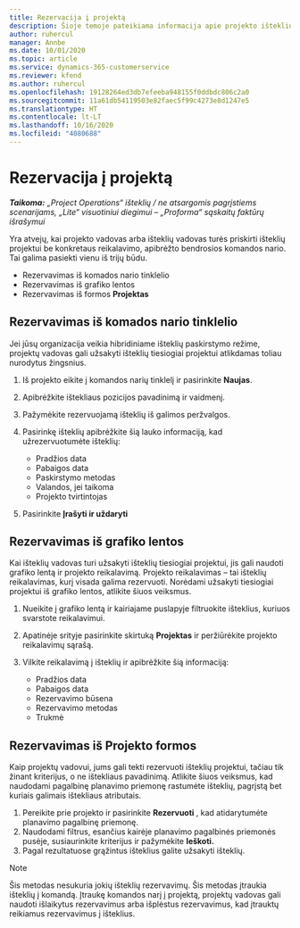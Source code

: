 ```yaml
---
title: Rezervacija į projektą
description: Šioje temoje pateikiama informacija apie projekto išteklių rezervavimą.
author: ruhercul
manager: Annbe
ms.date: 10/01/2020
ms.topic: article
ms.service: dynamics-365-customerservice
ms.reviewer: kfend
ms.author: ruhercul
ms.openlocfilehash: 19128264ed3db7efeeba948155f0ddbdc806c2a0
ms.sourcegitcommit: 11a61db54119503e82faec5f99c4273e8d1247e5
ms.translationtype: HT
ms.contentlocale: lt-LT
ms.lasthandoff: 10/16/2020
ms.locfileid: "4080688"
---
```

# <a name="book-to-a-project"></a>Rezervacija į projektą

_**Taikoma:** „Project Operations“ išteklių / ne atsargomis pagrįstiems scenarijams, „Lite“ visuotiniui diegimui – „Proforma“ sąskaitų faktūrų išrašymui_

Yra atvejų, kai projekto vadovas arba išteklių vadovas turės priskirti išteklių projektui be konkretaus reikalavimo, apibrėžto bendrosios komandos nario. Tai galima pasiekti vienu iš trijų būdu.

- Rezervavimas iš komados nario tinklelio
- Rezervavimas iš grafiko lentos
- Rezervavimas iš formos **Projektas**

## <a name="book-from-the-team-member-grid"></a>Rezervavimas iš komados nario tinklelio

Jei jūsų organizacija veikia hibridiniame išteklių paskirstymo režime, projektų vadovas gali užsakyti išteklių tiesiogiai projektui atlikdamas toliau nurodytus žingsnius.

1. Iš projekto eikite į komandos narių tinklelį ir pasirinkite **Naujas**.
2. Apibrėžkite ištekliaus pozicijos pavadinimą ir vaidmenį.
3. Pažymėkite rezervuojamą išteklių iš galimos peržvalgos.
4. Pasirinkę išteklių apibrėžkite šią lauko informaciją, kad užrezervuotumėte išteklių:

    - Pradžios data
    - Pabaigos data
    - Paskirstymo metodas
    - Valandos, jei taikoma
    - Projekto tvirtintojas

6. Pasirinkite **Įrašyti ir uždaryti**

## <a name="book-from-the-schedule-board"></a>Rezervavimas iš grafiko lentos

Kai išteklių vadovas turi užsakyti išteklių tiesiogiai projektui, jis gali naudoti grafiko lentą ir projekto reikalavimą. Projekto reikalavimas – tai išteklių reikalavimas, kurį visada galima rezervuoti. Norėdami užsakyti tiesiogiai projektui iš grafiko lentos, atlikite šiuos veiksmus.

1. Nueikite į grafiko lentą ir kairiajame puslapyje filtruokite išteklius, kuriuos svarstote reikalavimui.
2. Apatinėje srityje pasirinkite skirtuką **Projektas** ir peržiūrėkite projekto reikalavimų sąrašą.
3. Vilkite reikalavimą į išteklių ir apibrėžkite šią informaciją:

    - Pradžios data
    - Pabaigos data
    - Rezervavimo būsena
    - Rezervavimo metodas
    - Trukmė

## <a name="book-from-the-project-form"></a>Rezervavimas iš Projekto formos

Kaip projektų vadovui, jums gali tekti rezervuoti išteklių projektui, tačiau tik žinant kriterijus, o ne ištekliaus pavadinimą. Atlikite šiuos veiksmus, kad naudodami pagalbinę planavimo priemonę rastumėte išteklių, pagrįstą bet kuriais galimais ištekliaus atributais. 

1. Pereikite prie projekto ir pasirinkite **Rezervuoti** , kad atidarytumėte planavimo pagalbinę priemonę.
2. Naudodami filtrus, esančius kairėje planavimo pagalbinės priemonės pusėje, susiaurinkite kriterijus ir pažymėkite **Ieškoti.**
3. Pagal rezultatuose grąžintus išteklius galite užsakyti išteklių.

> [!NOTE]
> Šis metodas nesukuria jokių išteklių rezervavimų. Šis metodas įtraukia išteklių į komandą. Įtraukę komandos narį į projektą, projektų vadovas gali naudoti išlaikytus rezervavimus arba išplėstus rezervavimus, kad įtrauktų reikiamus rezervavimus į išteklius.
